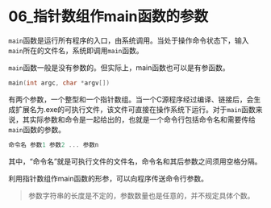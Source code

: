 # 06_指针数组作main函数的参数

`main`函数是运行所有程序的入口，由系统调用。当处于操作命令状态下，输入`main`所在的文件名，系统即调用`main`函数。

`main`函数一般是没有参数的。但实际上，main函数也可以是有参函数。

```c
main(int argc, char *argv[])
```

有两个参数，一个整型和一个指针数组。当一个C源程序经过编译、链接后，会生成扩展名为.exe的可执行文件，该文件可直接在操作系统下运行。对于`main`函数来说，其实际参数和命令是一起给出的，也就是一个命令行包括命令名和需要传给`main`函数的参数。

```c
命令名 参数1 参数2 ... 参数n
```

其中，“命令名”就是可执行文件的文件名，命令名和其后参数之间须用空格分隔。

利用指针数组作main函数的形参，可以向程序传送命令行参数。

> 参数字符串的长度是不定的，参数数量也是任意的，并不规定具体个数。